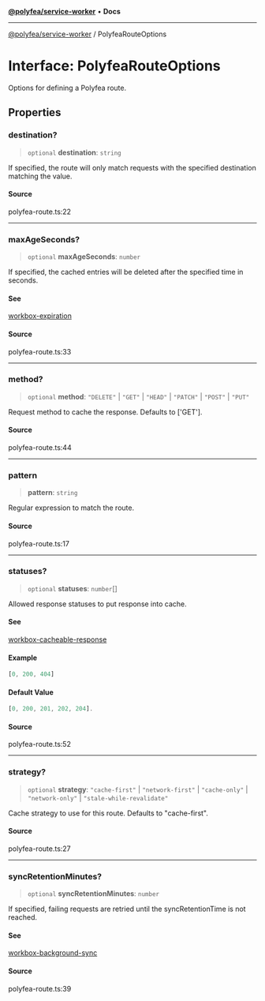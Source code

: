 [**@polyfea/service-worker**](../README.md) • **Docs**

***

[@polyfea/service-worker](../globals.md) / PolyfeaRouteOptions

# Interface: PolyfeaRouteOptions

Options for defining a Polyfea route.

## Properties

### destination?

> `optional` **destination**: `string`

If specified, the route will only match requests with the specified destination matching the value.

#### Source

polyfea-route.ts:22

***

### maxAgeSeconds?

> `optional` **maxAgeSeconds**: `number`

If specified, the cached entries will be deleted after the specified time in seconds.

#### See

[workbox-expiration](https://developer.chrome.com/docs/workbox/modules/workbox-expiration)

#### Source

polyfea-route.ts:33

***

### method?

> `optional` **method**: `"DELETE"` \| `"GET"` \| `"HEAD"` \| `"PATCH"` \| `"POST"` \| `"PUT"`

Request method to cache the response. Defaults to ['GET'].

#### Source

polyfea-route.ts:44

***

### pattern

> **pattern**: `string`

Regular expression to match the route.

#### Source

polyfea-route.ts:17

***

### statuses?

> `optional` **statuses**: `number`[]

Allowed response statuses to put response into cache.

#### See

[workbox-cacheable-response](https://developer.chrome.com/docs/workbox/modules/workbox-cacheable-response)

#### Example

```ts
[0, 200, 404]
```

#### Default Value

```ts
[0, 200, 201, 202, 204].
```

#### Source

polyfea-route.ts:52

***

### strategy?

> `optional` **strategy**: `"cache-first"` \| `"network-first"` \| `"cache-only"` \| `"network-only"` \| `"stale-while-revalidate"`

Cache strategy to use for this route. Defaults to "cache-first".

#### Source

polyfea-route.ts:27

***

### syncRetentionMinutes?

> `optional` **syncRetentionMinutes**: `number`

If specified, failing requests are retried until the syncRetentionTime is not reached.

#### See

[workbox-background-sync](https://developer.chrome.com/docs/workbox/modules/workbox-background-sync)

#### Source

polyfea-route.ts:39
